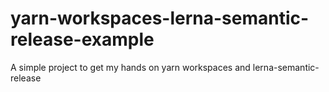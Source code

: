 # yarn-workspaces-lerna-semantic-release-example

A simple project to get my hands on yarn workspaces and lerna-semantic-release
